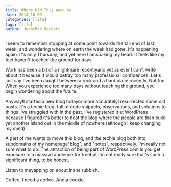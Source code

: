 ```yaml
---
title: Where Did This Week Go
date: 2014-10-09
categories: [life]
tags: [life]
author: Jonathan Beckett
---
```


I seem to remember stopping at some point towards the tail end of last week, and wondering where on earth the week had gone. It's happening again. It's only Thursday, and yet here I amshaking my head. It feels like my feet haven't touched the ground for days.

Work has been a bit of a nightmare recentlyand yet as ever I can't write about it because it would betray too many professional confidences. Let's just say I've been caught between a rock and a hard place recently. Not fun. When you experience too many days without touching the ground, you begin wondering about the future.

Anyway!I started a new blog todayor more accuratelyI resurrected some old posts. It's a techie blog, full of code snippets, observations, and solutions to things I've struggled with in the past. I've registered it at WordPress because I figured it's better to host the blog where the people are than build yet another island out in the middle of nowhere (although I keep changing my mind).

A part of me wants to move this blog, and the techie blog both into subdomains of my homepage"blog", and "notes", respectively. I'm really not sure what to do. The attraction of being part of WordPress.com is you get exposure to a massive audience for freebut I'm not really sure that's such a significant thing, to be honest.

Listen to meyapping on about inane rubbish.

Coffee. I need a coffee. And a cookie.